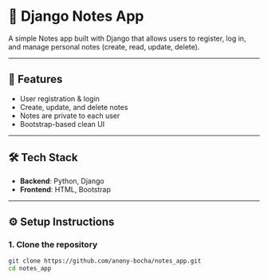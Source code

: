 # 📝 Django Notes App

A simple Notes app built with Django that allows users to register, log in, and manage personal notes (create, read, update, delete).

---

## 🚀 Features
- User registration & login
- Create, update, and delete notes
- Notes are private to each user
- Bootstrap-based clean UI

---

## 🛠️ Tech Stack
- **Backend**: Python, Django
- **Frontend**: HTML, Bootstrap

---

## ⚙️ Setup Instructions

### 1. Clone the repository
```bash
git clone https://github.com/anony-bocha/notes_app.git
cd notes_app
